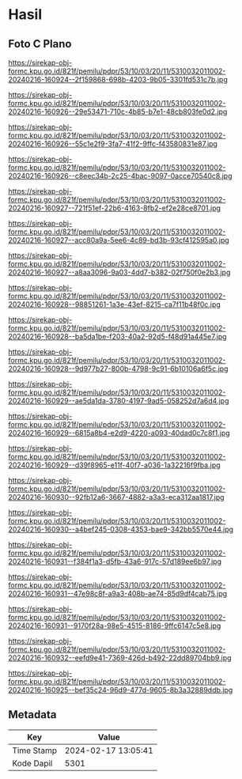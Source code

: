 # Hasil

## Foto C Plano

https://sirekap-obj-formc.kpu.go.id/821f/pemilu/pdpr/53/10/03/20/11/5310032011002-20240216-160924--2f159868-698b-4203-9b05-3301fd531c7b.jpg

https://sirekap-obj-formc.kpu.go.id/821f/pemilu/pdpr/53/10/03/20/11/5310032011002-20240216-160926--29e53471-710c-4b85-b7e1-48cb803fe0d2.jpg

https://sirekap-obj-formc.kpu.go.id/821f/pemilu/pdpr/53/10/03/20/11/5310032011002-20240216-160926--55c1e2f9-3fa7-41f2-9ffc-f43580831e87.jpg

https://sirekap-obj-formc.kpu.go.id/821f/pemilu/pdpr/53/10/03/20/11/5310032011002-20240216-160926--c8eec34b-2c25-4bac-9097-0acce70540c8.jpg

https://sirekap-obj-formc.kpu.go.id/821f/pemilu/pdpr/53/10/03/20/11/5310032011002-20240216-160927--721f51ef-22b6-4163-8fb2-ef2e28ce8701.jpg

https://sirekap-obj-formc.kpu.go.id/821f/pemilu/pdpr/53/10/03/20/11/5310032011002-20240216-160927--acc80a9a-5ee6-4c89-bd3b-93cf412595a0.jpg

https://sirekap-obj-formc.kpu.go.id/821f/pemilu/pdpr/53/10/03/20/11/5310032011002-20240216-160927--a8aa3096-9a03-4dd7-b382-02f750f0e2b3.jpg

https://sirekap-obj-formc.kpu.go.id/821f/pemilu/pdpr/53/10/03/20/11/5310032011002-20240216-160928--98851261-1a3e-43ef-8215-ca7f11b48f0c.jpg

https://sirekap-obj-formc.kpu.go.id/821f/pemilu/pdpr/53/10/03/20/11/5310032011002-20240216-160928--ba5da1be-f203-40a2-92d5-f48d91a445e7.jpg

https://sirekap-obj-formc.kpu.go.id/821f/pemilu/pdpr/53/10/03/20/11/5310032011002-20240216-160928--9d977b27-800b-4798-9c91-6b10106a6f5c.jpg

https://sirekap-obj-formc.kpu.go.id/821f/pemilu/pdpr/53/10/03/20/11/5310032011002-20240216-160929--ae5da1da-3780-4197-9ad5-058252d7a6d4.jpg

https://sirekap-obj-formc.kpu.go.id/821f/pemilu/pdpr/53/10/03/20/11/5310032011002-20240216-160929--6815a8b4-e2d9-4220-a093-40dad0c7c8f1.jpg

https://sirekap-obj-formc.kpu.go.id/821f/pemilu/pdpr/53/10/03/20/11/5310032011002-20240216-160929--d39f8965-e11f-40f7-a036-1a32216f9fba.jpg

https://sirekap-obj-formc.kpu.go.id/821f/pemilu/pdpr/53/10/03/20/11/5310032011002-20240216-160930--92fb12a6-3667-4882-a3a3-eca312aa1817.jpg

https://sirekap-obj-formc.kpu.go.id/821f/pemilu/pdpr/53/10/03/20/11/5310032011002-20240216-160930--a4bef245-0308-4353-bae9-342bb5570e44.jpg

https://sirekap-obj-formc.kpu.go.id/821f/pemilu/pdpr/53/10/03/20/11/5310032011002-20240216-160931--f384f1a3-d5fb-43a6-917c-57d189ee6b97.jpg

https://sirekap-obj-formc.kpu.go.id/821f/pemilu/pdpr/53/10/03/20/11/5310032011002-20240216-160931--47e98c8f-a9a3-408b-ae74-85d9df4cab75.jpg

https://sirekap-obj-formc.kpu.go.id/821f/pemilu/pdpr/53/10/03/20/11/5310032011002-20240216-160931--9170f28a-98e5-4515-8186-9ffc6147c5e8.jpg

https://sirekap-obj-formc.kpu.go.id/821f/pemilu/pdpr/53/10/03/20/11/5310032011002-20240216-160932--eefd9e41-7369-426d-b492-22dd89704bb9.jpg

https://sirekap-obj-formc.kpu.go.id/821f/pemilu/pdpr/53/10/03/20/11/5310032011002-20240216-160925--bef35c24-96d9-477d-9605-8b3a32889ddb.jpg


## Metadata

| Key        | Value               |
| ---------- | ------------------- |
| Time Stamp | 2024-02-17 13:05:41 |
| Kode Dapil | 5301                |



